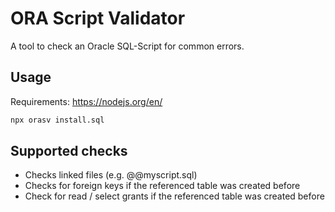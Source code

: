 # ORA Script Validator

A tool to check an Oracle SQL-Script for common errors.

## Usage

Requirements: https://nodejs.org/en/

```sh
npx orasv install.sql
```

## Supported checks

- Checks linked files (e.g. @@myscript.sql)
- Checks for foreign keys if the referenced table was created before
- Check for read / select grants if the referenced table was created before
